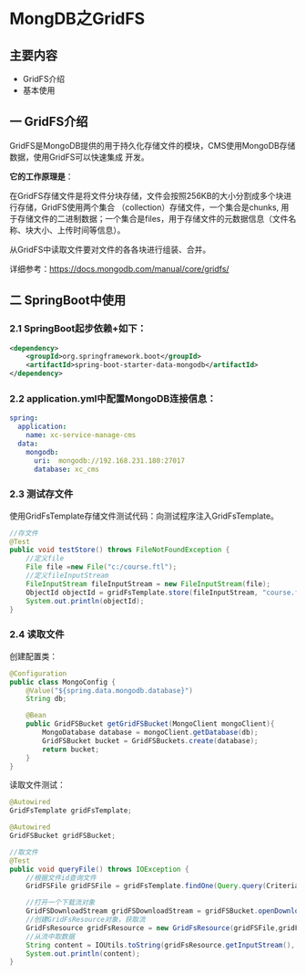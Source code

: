 # MongDB之GridFS #

## 主要内容

- GridFS介绍
- 基本使用

## 一 GridFS介绍

GridFS是MongoDB提供的用于持久化存储文件的模块，CMS使用MongoDB存储数据，使用GridFS可以快速集成
开发。

**它的工作原理是**：

在GridFS存储文件是将文件分块存储，文件会按照256KB的大小分割成多个块进行存储，GridFS使用两个集合
（collection）存储文件，一个集合是chunks, 用于存储文件的二进制数据；一个集合是files，用于存储文件的元数据信息（文件名称、块大小、上传时间等信息）。

从GridFS中读取文件要对文件的各各块进行组装、合并。

详细参考：https://docs.mongodb.com/manual/core/gridfs/

## 二 SpringBoot中使用

### 2.1 SpringBoot起步依赖+如下：

```xml
<dependency>
    <groupId>org.springframework.boot</groupId>
    <artifactId>spring-boot-starter-data-mongodb</artifactId>
</dependency>
```

### 2.2 application.yml中配置MongoDB连接信息：

```yml
spring:
  application:
    name: xc-service-manage-cms
  data:
    mongodb:
      uri:  mongodb://192.168.231.180:27017
      database: xc_cms
```

### 2.3 测试存文件

使用GridFsTemplate存储文件测试代码：向测试程序注入GridFsTemplate。

```java
//存文件
@Test
public void testStore() throws FileNotFoundException {
    //定义file
    File file =new File("c:/course.ftl");
    //定义fileInputStream
    FileInputStream fileInputStream = new FileInputStream(file);
    ObjectId objectId = gridFsTemplate.store(fileInputStream, "course.ftl");
    System.out.println(objectId);
}
```

### 2.4 读取文件

创建配置类：

```java
@Configuration
public class MongoConfig {
    @Value("${spring.data.mongodb.database}")
    String db;

    @Bean
    public GridFSBucket getGridFSBucket(MongoClient mongoClient){
        MongoDatabase database = mongoClient.getDatabase(db);
        GridFSBucket bucket = GridFSBuckets.create(database);
        return bucket;
    }
}
```

读取文件测试：

```java
@Autowired
GridFsTemplate gridFsTemplate;

@Autowired
GridFSBucket gridFSBucket;

//取文件
@Test
public void queryFile() throws IOException {
    //根据文件id查询文件
    GridFSFile gridFSFile = gridFsTemplate.findOne(Query.query(Criteria.where("_id").is("5b9cb02435794805b43b2b04")));

    //打开一个下载流对象
    GridFSDownloadStream gridFSDownloadStream = gridFSBucket.openDownloadStream(gridFSFile.getObjectId());
    //创建GridFsResource对象，获取流
    GridFsResource gridFsResource = new GridFsResource(gridFSFile,gridFSDownloadStream);
    //从流中取数据
    String content = IOUtils.toString(gridFsResource.getInputStream(), "utf-8");
    System.out.println(content);
}
```


